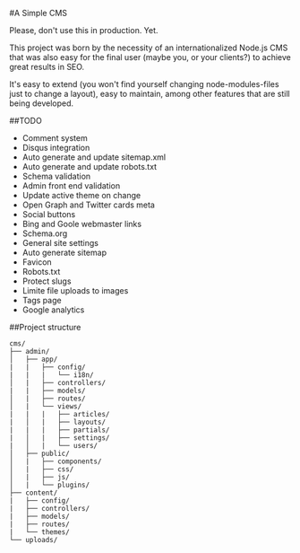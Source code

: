 #A Simple CMS

Please, don't use this in production. Yet.

This project was born by the necessity of an internationalized Node.js CMS that was also easy for the final user (maybe you, or your clients?) to achieve great results in SEO.

It's easy to extend (you won't find yourself changing node-modules-files just to change a layout), easy to maintain, among other features that are still being developed.

##TODO

- Comment system
- Disqus integration
- Auto generate and update sitemap.xml
- Auto generate and update robots.txt
- Schema validation
- Admin front end validation
- Update active theme on change
- Open Graph and Twitter cards meta
- Social buttons
- Bing and Goole webmaster links
- Schema.org
- General site settings
- Auto generate sitemap
- Favicon
- Robots.txt
- Protect slugs
- Limite file uploads to images
- Tags page
- Google analytics

##Project structure

```
cms/
├── admin/
│   ├── app/
|   |   ├── config/
|   |   |   └── i18n/
│   |   ├── controllers/
|   |   ├── models/
│   |   ├── routes/
│   |   └── views/
|   |   |   ├── articles/
|   │   |   ├── layouts/
|   |   |   ├── partials/
|   │   |   ├── settings/
|   │   |   └── users/
│   ├── public/
│   |   ├── components/
│   |   ├── css/
│   |   ├── js/
│   |   └── plugins/
├── content/
|   ├── config/
|   ├── controllers/
|   ├── models/
|   ├── routes/
|   └── themes/
└── uploads/
```